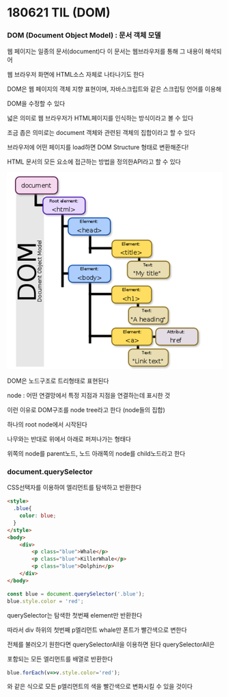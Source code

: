 # 180621 TIL (DOM)

### DOM (Document Object Model) : 문서 객체 모델

웹 페이지는 일종의 문서(document)다 이 문서는 웹브라우저를 통해 그 내용이 해석되어

웹 브라우저 화면에 HTML소스 자체로 나타나기도 한다

DOM은 웹 페이지의 객체 지향 표현이며, 자바스크립트와 같은 스크립팅 언어를 이용해

DOM을 수정할 수 있다

넓은 의미로 웹 브라우저가 HTML페이지를 인식하는 방식이라고 볼 수 있다

조금 좁은 의미로는 document 객체와 관련된 객체의 집합이라고 할 수 있다

브라우저에 어떤 페이지를 load하면 DOM Structure 형태로 변환해준다!

HTML 문서의 모든 요소에 접근하는 방법을 정의한API라고 할 수 있다



<img src="./images/180621TIL/domtree.png"></img>

DOM은 노드구조로 트리형태로 표현된다

node : 어떤 연결망에서 특정 지점과 지점을 연결하는데 표시한 것

이런 이유로 DOM구조를 node tree라고 한다 (node들의 집합)

하나의 root node에서 시작된다

나무와는 반대로 위에서 아래로 퍼져나가는 형태다

위쪽의 node를 parent노드, 노드 아래쪽의 node를 child노드라고 한다



### document.querySelector

CSS선택자를 이용하여 엘리먼트를 탐색하고 반환한다

```html
<style>
  .blue{
	color: blue;		    
  }
</style>
<body>
    <div>
        <p class="blue">Whale</p>
        <p class="blue">KillerWhale</p>
        <p class="blue">Dolphin</p>
    </div>
</body>
```



```js
const blue = document.querySelector('.blue');
blue.style.color = 'red';
```

querySelector는 탐색한 첫번째 element만 반환한다

따라서 div 하위의 첫번째 p엘리먼트 whale만 폰트가 빨간색으로 변한다

전체를 불러오기 원한다면 querySelectorAll을 이용하면 된다 querySelectorAll은

포함되는 모든 엘리먼트를 배열로 반환한다

```js
blue.forEach(v=>v.style.color='red');
```

와 같은 식으로 모든 p엘리먼트의 색을 빨간색으로 변화시킬 수 있을 것이다

